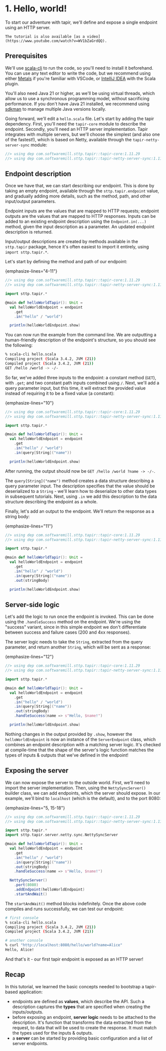 # 1. Hello, world!

To start our adventure with tapir, we'll define and expose a single endpoint using an HTTP server.

```{note}
The tutorial is also available [as a video](https://www.youtube.com/watch?v=WV1bZaGrdQQ).
```

## Prerequisites

We'll use [scala-cli](https://scala-cli.virtuslab.org) to run the code, so you'll need to install it beforehand.
You can use any text editor to write the code, but we recommend using either [Metals](https://scalameta.org/metals/) if
you're familiar with VSCode, or [IntelliJ IDEA](https://www.jetbrains.com/idea/) with the Scala plugin.

You'll also need Java 21 or higher, as we'll be using virtual threads, which allow us to use a synchronous programming
model, without sacrificing performance. If you don't have Java 21 installed, we recommend using
[sdkman](https://sdkman.io/) to manage multiple Java versions locally.

Going forward, we'll edit a `hello.scala` file. Let's start by adding the tapir dependency. First, you'll need the
`tapir-core` module to describe the endpoint. Secondly, you'll need an HTTP server implementation. Tapir integrates with
multiple servers, but we'll choose the simplest (and also one of the fastest!), which is based on Netty,
available through the `tapir-netty-server-sync` module:

```scala
//> using dep com.softwaremill.sttp.tapir::tapir-core:1.11.29
//> using dep com.softwaremill.sttp.tapir::tapir-netty-server-sync:1.11.29
```

## Endpoint description

Once we have that, we can start describing our endpoint. This is done by taking an empty endpoint, available through
the `sttp.tapir.endpoint` value, and gradually adding more details, such as the method, path, and other input/output
parameters.

Endpoint inputs are the values that are mapped to HTTP requests; endpoint outputs are the values that are mapped to
HTTP responses. Inputs can be added to an existing endpoint description using the `Endpoint.in(...)` method, given
the input description as a parameter. An updated endpoint description is returned.

Input/output descriptions are created by methods available in the `sttp.tapir` package, hence it's often easiest to
import it entirely, using `import sttp.tapir.*`.

Let's start by defining the method and path of our endpoint:

{emphasize-lines="4-11"}
```scala
//> using dep com.softwaremill.sttp.tapir::tapir-core:1.11.29
//> using dep com.softwaremill.sttp.tapir::tapir-netty-server-sync:1.11.29

import sttp.tapir.*

@main def helloWorldTapir(): Unit =
  val helloWorldEndpoint = endpoint
    .get
    .in("hello" / "world")

  println(helloWorldEndpoint.show)
```

You can now run the example from the command line. We are outputting a human-friendly description of the
endpoint's structure, so you should see the following:

```bash
% scala-cli hello.scala
Compiling project (Scala 3.4.2, JVM (21))
Compiled project (Scala 3.4.2, JVM (21))
GET /hello /world -> -/-
```

So far, we've added three inputs to the endpoint: a constant method (`GET`), with `.get`; and two constant path inputs
combined using `/`. Next, we'll add a query parameter input, but this time, it will extract the provided value instead
of requiring it to be a fixed value (a constant):

{emphasize-lines="10"}
```scala
//> using dep com.softwaremill.sttp.tapir::tapir-core:1.11.29
//> using dep com.softwaremill.sttp.tapir::tapir-netty-server-sync:1.11.29

import sttp.tapir.*

@main def helloWorldTapir(): Unit =
  val helloWorldEndpoint = endpoint
    .get
    .in("hello" / "world")
    .in(query[String]("name"))

  println(helloWorldEndpoint.show)
```

After running, the output should now be `GET /hello /world ?name -> -/-`.

The `query[String]("name")` method creates a data structure describing a query parameter input. The description
specifies that the value should be deserialized to a `String` - we'll learn how to deserialize to other data types in
subsequent tutorials. Next, using `.in` we add this description to the data structure describing the endpoint as a
whole.

Finally, let's add an output to the endpoint. We'll return the response as a string body:

{emphasize-lines="11"}
```scala
//> using dep com.softwaremill.sttp.tapir::tapir-core:1.11.29
//> using dep com.softwaremill.sttp.tapir::tapir-netty-server-sync:1.11.29

import sttp.tapir.*

@main def helloWorldTapir(): Unit =
  val helloWorldEndpoint = endpoint
    .get
    .in("hello" / "world")
    .in(query[String]("name"))
    .out(stringBody)

  println(helloWorldEndpoint.show)
```

## Server-side logic

Let's add the logic to run once the endpoint is invoked. This can be done using
the `.handleSuccess`  method on the endpoint. We're using the "success" variant, since in this simple endpoint
we don't differentiate between success and failure cases (200 and 4xx responses).

The server logic needs to take the `String`, extracted from the query parameter, and return another `String`, which
will be sent as a response:

{emphasize-lines="12"}
```scala
//> using dep com.softwaremill.sttp.tapir::tapir-core:1.11.29
//> using dep com.softwaremill.sttp.tapir::tapir-netty-server-sync:1.11.29

import sttp.tapir.*

@main def helloWorldTapir(): Unit =
  val helloWorldEndpoint = endpoint
    .get
    .in("hello" / "world")
    .in(query[String]("name"))
    .out(stringBody)
    .handleSuccess(name => s"Hello, $name!")

  println(helloWorldEndpoint.show)
```

Nothing changes in the output provided by `.show`, however the `helloWorldEndpoint` is now an instance of the
`ServerEndpoint` class, which combines an endpoint description with a matching server logic. It's checked at
compile-time that the shape of the server's logic function matches the types of inputs & outputs that we've defined in
the endpoint!

## Exposing the server

We can now expose the server to the outside world. First, we'll need to import the server implementation. Then,
using the `NettySyncServer()` builder class, we can add endpoints, which the server should expose. In our
example, we'll bind to `localhost` (which is the default), and to the port 8080:

{emphasize-lines="5, 15-18"}
```scala
//> using dep com.softwaremill.sttp.tapir::tapir-core:1.11.29
//> using dep com.softwaremill.sttp.tapir::tapir-netty-server-sync:1.11.29

import sttp.tapir.*
import sttp.tapir.server.netty.sync.NettySyncServer

@main def helloWorldTapir(): Unit =
  val helloWorldEndpoint = endpoint
    .get
    .in("hello" / "world")
    .in(query[String]("name"))
    .out(stringBody)
    .handleSuccess(name => s"Hello, $name!")

  NettySyncServer()
    .port(8080)
    .addEndpoint(helloWorldEndpoint)
    .startAndWait()
```

The `startAndWait()` method blocks indefinitely. Once the above code compiles and runs successfully, we can test our
endpoint:

```bash
# first console
% scala-cli hello.scala
Compiling project (Scala 3.4.2, JVM (21))
Compiled project (Scala 3.4.2, JVM (21))

# another console
% curl "http://localhost:8080/hello/world?name=Alice"
Hello, Alice!
```

And that's it - our first tapir endpoint is exposed as an HTTP server!

## Recap

In this tutorial, we learned the basic concepts needed to bootstrap a tapir-based application:

* endpoints are defined as **values**, which describe the API. Such a description captures the **types** that are
  specified when creating the inputs/outputs.
* before exposing an endpoint, **server logic** needs to be attached to the description. It's function that transforms 
  the data extracted from the request, to data that will be used to create the response. It must match the types used
  for the inputs & outputs.
* a **server** can be started by providing basic configuration and a list of server endpoints.
